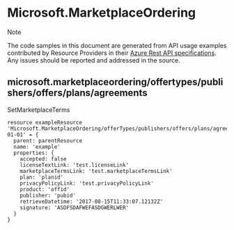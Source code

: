 # Microsoft.MarketplaceOrdering
  
> [!NOTE]
> The code samples in this document are generated from API usage examples contributed by Resource Providers in their [Azure Rest API specifications](https://github.com/Azure/azure-rest-api-specs). Any issues should be reported and addressed in the source.


## microsoft.marketplaceordering/offertypes/publishers/offers/plans/agreements

SetMarketplaceTerms
```bicep
resource exampleResource 'Microsoft.MarketplaceOrdering/offerTypes/publishers/offers/plans/agreements@2021-01-01' = {
  parent: parentResource 
  name: 'example'
  properties: {
    accepted: false
    licenseTextLink: 'test.licenseLink'
    marketplaceTermsLink: 'test.marketplaceTermsLink'
    plan: 'planid'
    privacyPolicyLink: 'test.privacyPolicyLink'
    product: 'offid'
    publisher: 'pubid'
    retrieveDatetime: '2017-08-15T11:33:07.12132Z'
    signature: 'ASDFSDAFWEFASDGWERLWER'
  }
}
```
